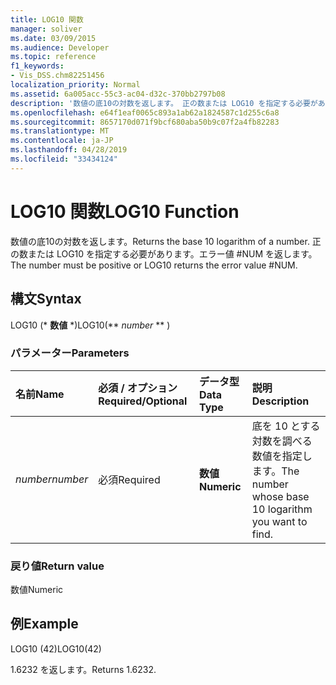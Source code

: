 ```yaml
---
title: LOG10 関数
manager: soliver
ms.date: 03/09/2015
ms.audience: Developer
ms.topic: reference
f1_keywords:
- Vis_DSS.chm82251456
localization_priority: Normal
ms.assetid: 6a005acc-55c3-ac04-d32c-370bb2797b08
description: '数値の底10の対数を返します。 正の数または LOG10 を指定する必要があります。エラー値 #NUM を返します。'
ms.openlocfilehash: e64f1eaf0065c893a1ab62a1824587c1d255c6a8
ms.sourcegitcommit: 8657170d071f9bcf680aba50b9c07f2a4fb82283
ms.translationtype: MT
ms.contentlocale: ja-JP
ms.lasthandoff: 04/28/2019
ms.locfileid: "33434124"
---
```

# <a name="log10-function"></a><span data-ttu-id="defbb-104">LOG10 関数</span><span class="sxs-lookup"><span data-stu-id="defbb-104">LOG10 Function</span></span>

<span data-ttu-id="defbb-105">数値の底10の対数を返します。</span><span class="sxs-lookup"><span data-stu-id="defbb-105">Returns the base 10 logarithm of a number.</span></span> <span data-ttu-id="defbb-106">正の数または LOG10 を指定する必要があります。エラー値 #NUM を返します。</span><span class="sxs-lookup"><span data-stu-id="defbb-106">The number must be positive or LOG10 returns the error value #NUM.</span></span>
  
## <a name="syntax"></a><span data-ttu-id="defbb-107">構文</span><span class="sxs-lookup"><span data-stu-id="defbb-107">Syntax</span></span>

<span data-ttu-id="defbb-108">LOG10 (\* **数値** \*)</span><span class="sxs-lookup"><span data-stu-id="defbb-108">LOG10(\*\* *number* \*\* )</span></span> 
  
### <a name="parameters"></a><span data-ttu-id="defbb-109">パラメーター</span><span class="sxs-lookup"><span data-stu-id="defbb-109">Parameters</span></span>

|<span data-ttu-id="defbb-110">**名前**</span><span class="sxs-lookup"><span data-stu-id="defbb-110">**Name**</span></span>|<span data-ttu-id="defbb-111">**必須 / オプション**</span><span class="sxs-lookup"><span data-stu-id="defbb-111">**Required/Optional**</span></span>|<span data-ttu-id="defbb-112">**データ型**</span><span class="sxs-lookup"><span data-stu-id="defbb-112">**Data Type**</span></span>|<span data-ttu-id="defbb-113">**説明**</span><span class="sxs-lookup"><span data-stu-id="defbb-113">**Description**</span></span>|
|:-----|:-----|:-----|:-----|
| <span data-ttu-id="defbb-114">_number_</span><span class="sxs-lookup"><span data-stu-id="defbb-114">_number_</span></span> <br/> |<span data-ttu-id="defbb-115">必須</span><span class="sxs-lookup"><span data-stu-id="defbb-115">Required</span></span>  <br/> |<span data-ttu-id="defbb-116">**数値**</span><span class="sxs-lookup"><span data-stu-id="defbb-116">**Numeric**</span></span> <br/> | <span data-ttu-id="defbb-117">底を 10 とする対数を調べる数値を指定します。</span><span class="sxs-lookup"><span data-stu-id="defbb-117">The number whose base 10 logarithm you want to find.</span></span>  <br/> |
   
### <a name="return-value"></a><span data-ttu-id="defbb-118">戻り値</span><span class="sxs-lookup"><span data-stu-id="defbb-118">Return value</span></span>

<span data-ttu-id="defbb-119">数値</span><span class="sxs-lookup"><span data-stu-id="defbb-119">Numeric</span></span>
  
## <a name="example"></a><span data-ttu-id="defbb-120">例</span><span class="sxs-lookup"><span data-stu-id="defbb-120">Example</span></span>

<span data-ttu-id="defbb-121">LOG10 (42)</span><span class="sxs-lookup"><span data-stu-id="defbb-121">LOG10(42)</span></span> 
  
<span data-ttu-id="defbb-122">1.6232 を返します。</span><span class="sxs-lookup"><span data-stu-id="defbb-122">Returns 1.6232.</span></span> 
  

